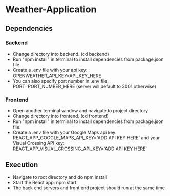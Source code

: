 # Weather-Application
## Dependencies
### Backend
* Change directory into backend. (cd backend)
* Run "npm install"  in terminal to install dependencies from package.json file.
* Create a .env file with your api key: OPENWEATHER_API_KEY=API_KEY_HERE
* You can also specify port number in .env file: PORT=PORT_NUMBER_HERE (server will default to 3001 otherwise)

### Frontend
* Open another terminal window and navigate to project directory
* Change directory into frontend. (cd frontend)
* Run "npm install"  in terminal to install dependencies from package.json file.
* Create a .env file with your Google Maps api key: REACT_APP_GOOGLE_MAPS_API_KEY='ADD API KEY HERE' and your Visual Crossing API key: REACT_APP_VISUAL_CROSSING_API_KEY='ADD API KEY HERE'

## Execution
* Navigate to root directory and do npm install
* Start the React app: npm start
* The back end servers and front end project should run at the same time
